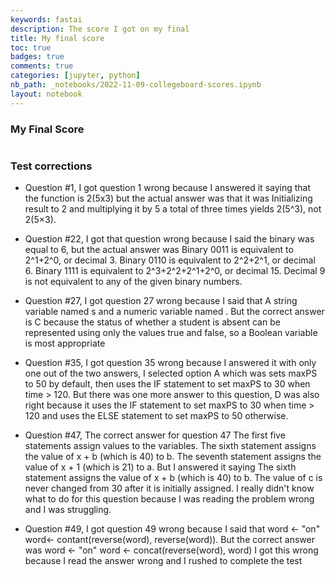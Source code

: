```yaml
---
keywords: fastai
description: The score I got on my final
title: My final score
toc: true 
badges: true
comments: true
categories: [jupyter, python]
nb_path: _notebooks/2022-11-09-collegeboard-scores.ipynb
layout: notebook
---
```


<!--
#################################################
### THIS FILE WAS AUTOGENERATED! DO NOT EDIT! ###
#################################################
# file to edit: _notebooks/2022-11-09-collegeboard-scores.ipynb
-->

<div class="container" id="notebook-container">
        
<div class="cell border-box-sizing text_cell rendered"><div class="inner_cell">
<div class="text_cell_render border-box-sizing rendered_html">
<h3 id="My-Final-Score">My Final Score<a class="anchor-link" href="#My-Final-Score"> </a></h3><p><img src="https://lh3.googleusercontent.com/uZsSldmTvkNRlo2x1mp9dyQhebj2v_QvKJjwP6awgUBavhGy21qYq0KoswTkQVC_vbxtiC6RVIfMpLR4jux9aCKgW9dgUXpZprPhL8OU3CHJLkV4ac3fxaPYUr5KBajkFlyEaseqIrNvDpPFLlJH9RudWUOdfmOUCmhCEtkEB_eBwVUoZLXG3Bm1Z4Z1riynoRtca4XjUL4XXqSYk4VI5IEzohPsP-BVL7LDlZ8fX8gdbctE32BAOQcXLULiudMIBKCD3XvxW5tX4hO3TLlHvYzJc7NDlnQ2CvY9qBTVrTzSE-B9xV6oI0WDjt46svajXQY8kyBFJ3SMuNTe09JAmGV6XWObM_JA87dT-uhmy9KO9AxNUBOfm3OkIboX-fI2Gut1BPt9bI1Pbg5HHGCNfR1bHl0CnSQNEMlI_Dicy6SJIdpD4JBJw0jIpcSZhCw7AYo9CSC509RdHn7kVxtyDXVmNKMoEv-6JVcGpLALgtZ_AN1NUabpPk-nXqwlxQ5YenEYv0IxLvYWzqrLkkgSDNzHDYIpTskb6zQ1g7WFqDNcgMCivjBYGlgzis24TVAPFUtx0jO4dFAePIsYQ1_H9sgyUqF7ak2uh3UvJbddxw0pyXXmZrg_VTh42bBq87qQwfQd62mFbIDFpUjs1NbRVQZ1KSb8uiPVs9dBOIoKBLQLYnmoIV_bkLzOZx53M2lfh8Uh8Fv7z1vZa1KH1KJx7ji4qGiT49IiujKJ3dXfVI6z9SFzNdleKKvQXVVjYOIPp5bq3RWMYc3hU9sZ-_W1c9Y_voU6l5cBE8KUZTxbtfw8cCV7SMJYUroAUjgqeGsuszQc5IfG5ihCBr5zh0TCCapfdV7C9WBMou8inpVjgvA2ee9EbViqZNKREoqgSOgw2sXMtEfd9heYc94E2PVOHjbAM8rhjPT4BBKrSdJCZp93io9UfiV9w8t0zoXBLf48ds-vUXNSAf-4LGDUxYSiQvnLdmVVnJKdpLccaLcM3Ou7rNMowPK2fiA=w1917-h606-no?authuser=0" alt=""></p>

</div>
</div>
</div>
<div class="cell border-box-sizing text_cell rendered"><div class="inner_cell">
<div class="text_cell_render border-box-sizing rendered_html">
<h3 id="Test-corrections">Test corrections<a class="anchor-link" href="#Test-corrections"> </a></h3><ul>
<li><p>Question #1, I got question 1 wrong because I answered it saying that the function is 2(5x3) but the actual answer was that it was  Initializing result to 2 and multiplying it by 5 a total of three times yields 2(5^3), not 2(5×3).</p>
</li>
<li><p>Question #22, I got that question wrong because I said the binary was equal to 6, but the actual answer was Binary 0011 is equivalent to 2^1+2^0, or decimal 3. Binary 0110 is equivalent to 2^2+2^1, or decimal 6. Binary 1111 is equivalent to 2^3+2^2+2^1+2^0, or decimal 15. Decimal 9 is not equivalent to any of the given binary numbers.</p>
</li>
<li><p>Question #27, I got question 27 wrong because I said that A string variable named s and a numeric variable named . But the correct answer is C because the status of whether a student is absent can be represented using only the values true and false, so a Boolean variable is most appropriate</p>
</li>
<li><p>Question #35, I got question 35 wrong because I answered it with only one out of the two answers, I selected option A which was sets maxPS to 50 by default, then uses the IF statement to set maxPS to 30 when time &gt; 120. But there was one more answer to this question, D was also right because it uses the IF statement to set maxPS to 30 when time &gt; 120 and uses the ELSE statement to set maxPS to 50 otherwise.</p>
</li>
<li><p>Question #47, The correct answer for question 47 The first five statements assign values to the variables. The sixth statement assigns the value of x + b (which is 40) to b. The seventh statement assigns the value of x + 1 (which is 21) to a. But I answered it saying The sixth statement assigns the value of x + b (which is 40) to b. The value of c is never changed from 30 after it is initially assigned. I really didn't know what to do for this question because I was reading the problem wrong and I was struggling.</p>
</li>
<li><p>Question #49, I got question 49 wrong because I said that word &lt;- "on" word&lt;- contant(reverse(word), reverse(word)). But the correct answer was word  ←  "on" word  ←  concat(reverse(word), word) I got this wrong because I read the answer wrong and I rushed to complete the test</p>
</li>
</ul>

</div>
</div>
</div>
</div>
 

